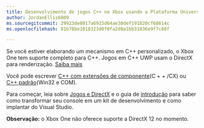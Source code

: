 ```yaml
---
title: Desenvolvimento de jogos C++ no Xbox usando a Plataforma Universal do Windows (UWP)
author: JordanEllis6809
ms.sourcegitcommit: 29923de8017a6915d64ae30def191820cf68614c
ms.openlocfilehash: 81b78be1018323d0f0fa2d0a1bb31836e9f7c88f

---
```


Se você estiver elaborando um mecanismo em C++ personalizado, o Xbox One tem suporte completo para C++. Jogos em C++ UWP usam o DirectX para renderização. [Saiba mais](https://msdn.microsoft.com/en-us/library/windows/desktop/ee663274(v=vs.85).aspx)

Você pode escrever [C++ com extensões de componente](https://msdn.microsoft.com/en-us/library/windows/apps/hh699871.aspx)(C + + /CX) ou [C++ padrão](https://msdn.microsoft.com/en-us/library/windows/apps/mt592904.aspx)(Win32 e COM).

Para começar, leia sobre [Jogos e DirectX](https://msdn.microsoft.com/windows/uwp/gaming/index) e o guia de [introdução](https://msdn.microsoft.com/en-us/windows/uwp/xbox-apps/index) para saber como transformar seu console em um kit de desenvolvimento e como implantar do Visual Studio.

**Observação:** o Xbox One não oferece suporte a DirectX 12 no momento.




<!--HONumber=Jun16_HO4-->


